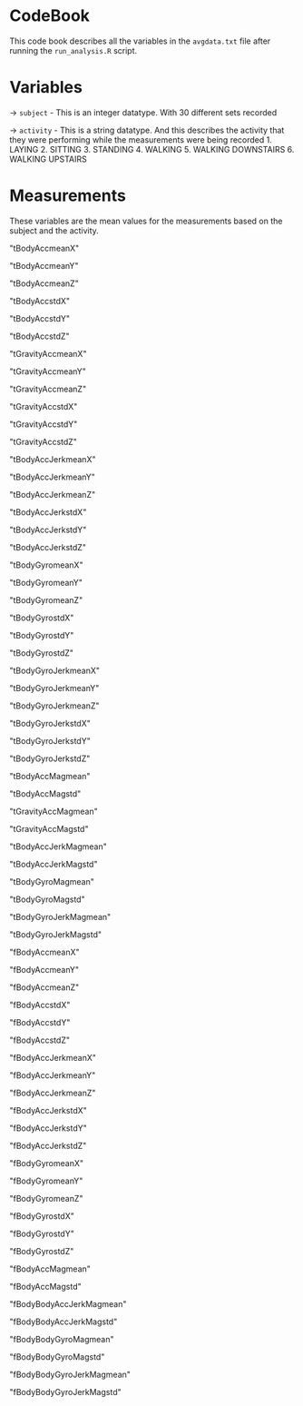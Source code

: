 # CodeBook
This code book describes all the variables in the `avgdata.txt` file after running the `run_analysis.R` script.

# Variables 
->  `subject`  - This is an integer datatype. With 30 different sets recorded

->  `activity` - This is a string datatype. And this describes the activity that they were performing while the measurements were being                    recorded
               1. LAYING
               2. SITTING
               3. STANDING
               4. WALKING
               5. WALKING DOWNSTAIRS
               6. WALKING UPSTAIRS
               
               


# Measurements
These variables are the mean values for the measurements based on the subject and the activity.

"tBodyAccmeanX" 

"tBodyAccmeanY"

"tBodyAccmeanZ"

"tBodyAccstdX" 

"tBodyAccstdY"

"tBodyAccstdZ"

"tGravityAccmeanX"

"tGravityAccmeanY" 

"tGravityAccmeanZ"

"tGravityAccstdX" 

"tGravityAccstdY"

"tGravityAccstdZ"

"tBodyAccJerkmeanX"

"tBodyAccJerkmeanY" 

"tBodyAccJerkmeanZ"

"tBodyAccJerkstdX"

"tBodyAccJerkstdY"

"tBodyAccJerkstdZ"

"tBodyGyromeanX"

"tBodyGyromeanY"

"tBodyGyromeanZ"

"tBodyGyrostdX"

"tBodyGyrostdY"

"tBodyGyrostdZ"

"tBodyGyroJerkmeanX" 

"tBodyGyroJerkmeanY" 

"tBodyGyroJerkmeanZ"

"tBodyGyroJerkstdX"

"tBodyGyroJerkstdY"

"tBodyGyroJerkstdZ"

"tBodyAccMagmean"

"tBodyAccMagstd"

"tGravityAccMagmean"

"tGravityAccMagstd" 

"tBodyAccJerkMagmean"

"tBodyAccJerkMagstd" 

"tBodyGyroMagmean"

"tBodyGyroMagstd"

"tBodyGyroJerkMagmean"

"tBodyGyroJerkMagstd"

"fBodyAccmeanX"

"fBodyAccmeanY" 

"fBodyAccmeanZ" 

"fBodyAccstdX"

"fBodyAccstdY"

"fBodyAccstdZ"

"fBodyAccJerkmeanX"

"fBodyAccJerkmeanY" 

"fBodyAccJerkmeanZ"

"fBodyAccJerkstdX"

"fBodyAccJerkstdY"

"fBodyAccJerkstdZ"

"fBodyGyromeanX" 

"fBodyGyromeanY"

"fBodyGyromeanZ" 

"fBodyGyrostdX"

"fBodyGyrostdY"

"fBodyGyrostdZ"

"fBodyAccMagmean"

"fBodyAccMagstd"

"fBodyBodyAccJerkMagmean"

"fBodyBodyAccJerkMagstd"

"fBodyBodyGyroMagmean" 

"fBodyBodyGyroMagstd"

"fBodyBodyGyroJerkMagmean"

"fBodyBodyGyroJerkMagstd"
               
              
